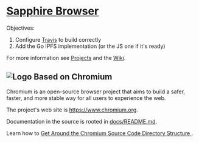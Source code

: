 # [Sapphire Browser](https://github.com/TeamFirework/SapphireBrowser/wiki/)
Objectives:
1. Configure [Travis](https://travis-ci.org/TeamFirework/SapphireBrowser/) to build correctly
2. Add the Go IPFS implementation (or the JS one if it's ready)

For more information see [Projects](/TeamFirework/SapphireBrowser/projects) and the [Wiki](/TeamFirework/SapphireBrowser/wiki).

## ![Logo](chrome/app/theme/chromium/product_logo_64.png) Based on Chromium

Chromium is an open-source browser project that aims to build a safer, faster,
and more stable way for all users to experience the web.

The project's web site is https://www.chromium.org.

Documentation in the source is rooted in [docs/README.md](docs/README.md).

Learn how to [Get Around the Chromium Source Code Directory Structure
](https://www.chromium.org/developers/how-tos/getting-around-the-chrome-source-code).
